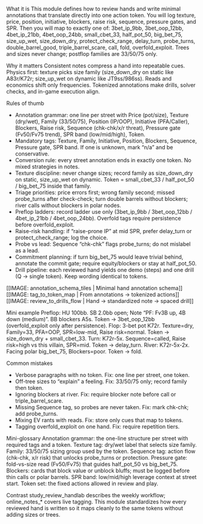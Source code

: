 What it is
This module defines how to review hands and write minimal annotations that translate directly into one action token. You will log texture, price, position, initiative, blockers, raise risk, sequence, pressure gates, and SPR. Then you will map to exactly one of: 3bet_ip_9bb, 3bet_oop_12bb, 4bet_ip_21bb, 4bet_oop_24bb, small_cbet_33, half_pot_50, big_bet_75, size_up_wet, size_down_dry, protect_check_range, delay_turn, probe_turns, double_barrel_good, triple_barrel_scare, call, fold, overfold_exploit. Trees and sizes never change; postflop families are 33/50/75 only.

Why it matters
Consistent notes compress a hand into repeatable cues. Physics first: texture picks size family (size_down_dry on static like A83r/K72r; size_up_wet on dynamic like JT9ss/986ss). Reads and economics shift only frequencies. Tokenized annotations make drills, solver checks, and in-game execution align.

Rules of thumb

* Annotation grammar: one line per street with Price (pot/size), Texture (dry/wet), Family (33/50/75), Position (IP/OOP), Initiative (PFA/Caller), Blockers, Raise risk, Sequence (chk-chk/x/r threat), Pressure gate (Fv50/Fv75 trend), SPR band (low/mid/high), Token.
* Mandatory tags: Texture, Family, Initiative, Position, Blockers, Sequence, Pressure gate, SPR band. If one is unknown, mark “n/a” and be conservative.
* Conversion rule: every street annotation ends in exactly one token. No mixed strategies in notes.
* Texture discipline: never change sizes; record family as size_down_dry on static, size_up_wet on dynamic. Token = small_cbet_33 / half_pot_50 / big_bet_75 inside that family.
* Triage priorities: price errors first; wrong family second; missed probe_turns after check-check; turn double barrels without blockers; river calls without blockers in polar nodes.
* Preflop ladders: record ladder use only (3bet_ip_9bb / 3bet_oop_12bb / 4bet_ip_21bb / 4bet_oop_24bb). Overfold tags require persistence before overfold_exploit.
* Raise-risk handling: if “raise-prone IP” at mid SPR, prefer delay_turn or protect_check_range; log the choice.
* Probe vs lead: Sequence “chk-chk” flags probe_turns; do not mislabel as a lead.
* Commitment planning: if turn big_bet_75 would leave trivial behind, annotate the commit gate; require equity/blockers or stay at half_pot_50.
* Drill pipeline: each reviewed hand yields one demo (steps) and one drill (Q -> single token). Keep wording identical to tokens.

[[IMAGE: annotation_schema_tiles | Minimal hand annotation schema]]
[[IMAGE: tag_to_token_map | From annotations -> tokenized actions]]
[[IMAGE: review_to_drills_flow | Hand -> standardized note -> spaced drill]]

Mini example
Preflop: HU 100bb. SB 2.0bb open; Note “PF: Fv3B up, 4B down (medium)”. BB blockers A5s. Token -> 3bet_oop_12bb (overfold_exploit only after persistence).
Flop: 3-bet pot K72r. Texture=dry, Family=33, PFA=OOP, SPR=low-mid, Raise risk=normal. Token -> size_down_dry + small_cbet_33.
Turn: K72r-5x. Sequence=called, Raise risk=high vs this villain, SPR=mid. Token -> delay_turn.
River: K72r-5x-2x. Facing polar big_bet_75, Blockers=poor. Token -> fold.

Common mistakes

* Verbose paragraphs with no token. Fix: one line per street, one token.
* Off-tree sizes to “explain” a feeling. Fix: 33/50/75 only; record family then token.
* Ignoring blockers at river. Fix: require blocker note before call or triple_barrel_scare.
* Missing Sequence tag, so probes are never taken. Fix: mark chk-chk; add probe_turns.
* Mixing EV rants with reads. Fix: store only cues that map to tokens.
* Tagging overfold_exploit on one hand. Fix: require repetition tiers.

Mini-glossary
Annotation grammar: the one-line structure per street with required tags and a token.
Texture tag: dry/wet label that selects size family.
Family: 33/50/75 sizing group used by the token.
Sequence tag: action flow (chk-chk, x/r risk) that unlocks probe_turns or protection.
Pressure gate: fold-vs-size read (Fv50/Fv75) that guides half_pot_50 vs big_bet_75.
Blockers: cards that block value or unblock bluffs; must be logged before thin calls or polar barrels.
SPR band: low/mid/high leverage context at street start.
Token set: the fixed actions allowed in review and play.

Contrast
study_review_handlab describes the weekly workflow; online_notes_* covers live tagging. This module standardizes how every reviewed hand is written so it maps cleanly to the same tokens without adding sizes or trees.
